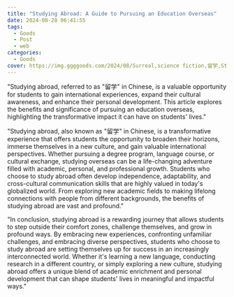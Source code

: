 ```yaml
---
title: "Studying Abroad: A Guide to Pursuing an Education Overseas"
date: 2024-08-28 06:41:55
tags:
  - Goods
  - Post
  - web
categories:
  - Goods
cover: https://img.ggggoods.com/2024/08/Surreal,science fiction,留学,Study abroad,technology,tech,diagrams,renderings,colors_20240830_00001_.png
---
```


"Studying abroad, referred to as \"留学\" in Chinese, is a valuable opportunity for students to gain international experiences, expand their cultural awareness, and enhance their personal development. This article explores the benefits and significance of pursuing an education overseas, highlighting the transformative impact it can have on students' lives."

"Studying abroad, also known as \"留学\" in Chinese, is a transformative experience that offers students the opportunity to broaden their horizons, immerse themselves in a new culture, and gain valuable international perspectives. Whether pursuing a degree program, language course, or cultural exchange, studying overseas can be a life-changing adventure filled with academic, personal, and professional growth. Students who choose to study abroad often develop independence, adaptability, and cross-cultural communication skills that are highly valued in today's globalized world. From exploring new academic fields to making lifelong connections with people from different backgrounds, the benefits of studying abroad are vast and profound."

"In conclusion, studying abroad is a rewarding journey that allows students to step outside their comfort zones, challenge themselves, and grow in profound ways. By embracing new experiences, confronting unfamiliar challenges, and embracing diverse perspectives, students who choose to study abroad are setting themselves up for success in an increasingly interconnected world. Whether it's learning a new language, conducting research in a different country, or simply exploring a new culture, studying abroad offers a unique blend of academic enrichment and personal development that can shape students' lives in meaningful and impactful ways."
